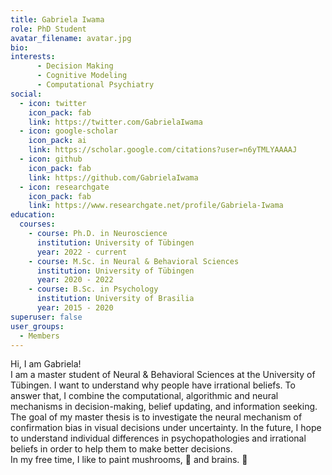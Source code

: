 ```yaml
---
title: Gabriela Iwama
role: PhD Student
avatar_filename: avatar.jpg
bio:
interests:
      - Decision Making
      - Cognitive Modeling
      - Computational Psychiatry
social:
  - icon: twitter
    icon_pack: fab
    link: https://twitter.com/GabrielaIwama
  - icon: google-scholar
    icon_pack: ai
    link: https://scholar.google.com/citations?user=n6yTMLYAAAAJ
  - icon: github
    icon_pack: fab
    link: https://github.com/GabrielaIwama
  - icon: researchgate
    icon_pack: fab
    link: https://www.researchgate.net/profile/Gabriela-Iwama
education:
  courses:
    - course: Ph.D. in Neuroscience
      institution: University of Tübingen
      year: 2022 - current
    - course: M.Sc. in Neural & Behavioral Sciences
      institution: University of Tübingen
      year: 2020 - 2022
    - course: B.Sc. in Psychology
      institution: University of Brasilia
      year: 2015 - 2020
superuser: false
user_groups:
  - Members
---
```

Hi, I am Gabriela!<br>
I am a master student of Neural & Behavioral Sciences at the University of Tübingen. I want to understand why people have irrational beliefs. To answer that, I combine the computational, algorithmic and neural mechanisms in decision-making, belief updating, and information seeking. The goal of my master thesis is to investigate the neural mechanism of confirmation bias in visual decisions under uncertainty. In the future, I hope to understand individual differences in psychopathologies and irrational beliefs in order to help them to make better decisions.<br>
In my free time, I like to paint mushrooms, :mushroom: and brains. :brain:
